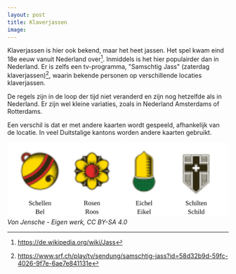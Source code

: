 ```yaml
---
layout: post
title: Klaverjassen
image:
---
```


Klaverjassen is hier ook bekend, maar het heet jassen. Het spel kwam eind 18e eeuw vanuit Nederland over[^1]. Inmiddels is het hier populairder dan in Nederland. Er is zelfs een tv-programma, "Samschtig Jass" (zaterdag klaverjassen)[^2], waarin bekende personen op verschillende locaties klaverjassen.

De regels zijn in de loop der tijd niet veranderd en zijn nog hetzelfde als in Nederland. Er zijn wel kleine variaties, zoals in Nederland Amsterdams of Rotterdams.

Een verschil is dat er met andere kaarten wordt gespeeld, afhankelijk van de locatie. In veel Duitstalige kantons worden andere kaarten gebruikt.

![](assets/jassen-1.svg)
_Von Jensche - Eigen werk, CC BY-SA 4.0_

[^1]: <https://de.wikipedia.org/wiki/Jass>
[^2]: <https://www.srf.ch/play/tv/sendung/samschtig-jass?id=58d32b9d-59fc-4026-9f7e-6ae7e841131e>

